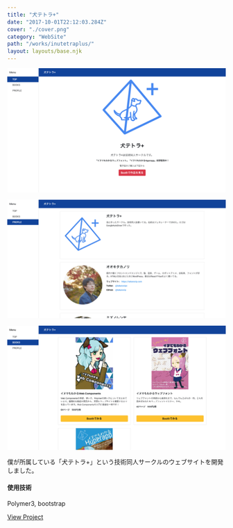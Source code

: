 ```yaml
---
title: "犬テトラ+"
date: "2017-10-01T22:12:03.284Z"
cover: "./cover.png"
category: "WebSite"
path: "/works/inutetraplus/"
layout: layouts/base.njk
---
```


![キャプチャ1](./cover.png)

![キャプチャ2](./cover2.jpg)

![キャプチャ3](./cover3.jpg)

僕が所属している「犬テトラ+」という技術同人サークルのウェブサイトを開発しました。

#### 使用技術
Polymer3, bootstrap

[View Project](https://inutetraplus.netlify.com/)
